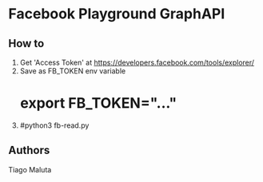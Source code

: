 
# Facebook Playground GraphAPI

## How to

1. Get 'Access Token' at https://developers.facebook.com/tools/explorer/
2. Save as FB_TOKEN env variable
	# export FB_TOKEN="..."
3. #python3 fb-read.py


## Authors 

Tiago Maluta 
